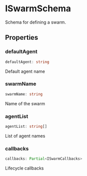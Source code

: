 # ISwarmSchema

Schema for defining a swarm.

## Properties

### defaultAgent

```ts
defaultAgent: string
```

Default agent name

### swarmName

```ts
swarmName: string
```

Name of the swarm

### agentList

```ts
agentList: string[]
```

List of agent names

### callbacks

```ts
callbacks: Partial<ISwarmCallbacks>
```

Lifecycle callbacks
